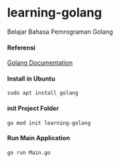 # learning-golang
Belajar Bahasa Pemrograman Golang

#### Referensi
[Golang Documentation](https://golang.org/doc/)

#### Install in Ubuntu 
```
sudo apt install golang
```

#### init Project Folder
```
go mod init learning-golang
```

#### Run Main Application
```
go run Main.go
```
